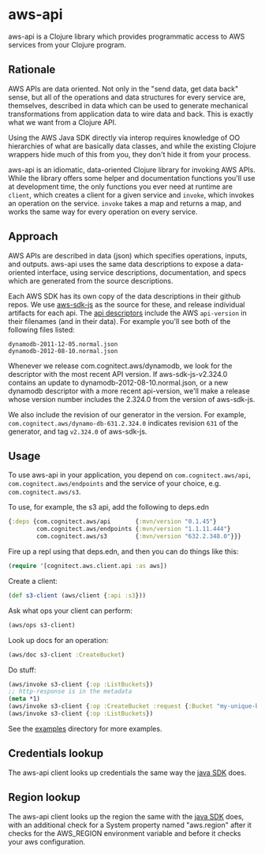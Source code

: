 # aws-api

aws-api is a Clojure library which provides programmatic access to AWS
services from your Clojure program.

## Rationale

AWS APIs are data oriented. Not only in the "send data, get data back"
sense, but all of the operations and data structures for every service
are, themselves, described in data which can be used to generate
mechanical transformations from application data to wire data and
back. This is exactly what we want from a Clojure API.

Using the AWS Java SDK directly via interop requires knowledge of
OO hierarchies of what are basically data classes, and while the
existing Clojure wrappers hide much of this from you, they don't
hide it from your process.

aws-api is an idiomatic, data-oriented Clojure library for
invoking AWS APIs.  While the library offers some helper and
documentation functions you'll use at development time, the only
functions you ever need at runtime are `client`, which creates a
client for a given service and `invoke`, which invokes an operation on
the service. `invoke` takes a map and returns a map, and works the
same way for every operation on every service.

## Approach

AWS APIs are described in data (json) which specifies operations, inputs, and
outputs. aws-api uses the same data descriptions to expose a
data-oriented interface, using service descriptions, documentation,
and specs which are generated from the source descriptions.

Each AWS SDK has its own copy of the data
descriptions in their github repos. We use
[aws-sdk-js](https://github.com/aws/aws-sdk-js/) as
the source for these, and release individual artifacts for each api.
The [api descriptors](https://github.com/aws/aws-sdk-js/tree/master/apis)
include the AWS `api-version` in their filenames (and in their data). For
example you'll see both of the following files listed:

    dynamodb-2011-12-05.normal.json
    dynamodb-2012-08-10.normal.json

Whenever we release com.cognitect.aws/dynamodb, we look for the
descriptor with the most recent API version. If aws-sdk-js-v2.324.0
contains an update to dynamodb-2012-08-10.normal.json, or a new
dynamodb descriptor with a more recent api-version, we'll make a
release whose version number includes the 2.324.0 from the version
of aws-sdk-js.

We also include the revision of our generator in the version. For example,
`com.cognitect.aws/dynamo-db-631.2.324.0` indicates revision `631` of the
generator, and tag `v2.324.0` of aws-sdk-js.

## Usage

To use aws-api in your application, you depend on
`com.cognitect.aws/api`, `com.cognitect.aws/endpoints` and the service
of your choice, e.g. `com.cognitect.aws/s3`.

To use, for example, the s3 api, add the following to deps.edn

``` clojure
{:deps {com.cognitect.aws/api       {:mvn/version "0.1.45"}
        com.cognitect.aws/endpoints {:mvn/version "1.1.11.444"}
        com.cognitect.aws/s3        {:mvn/version "632.2.348.0"}}}
```

Fire up a repl using that deps.edn, and then you can do things like this:

``` clojure
(require '[cognitect.aws.client.api :as aws])
```

Create a client:

```clojure
(def s3-client (aws/client {:api :s3}))
```

Ask what ops your client can perform:

``` clojure
(aws/ops s3-client)
```

Look up docs for an operation:

``` clojure
(aws/doc s3-client :CreateBucket)
```

Do stuff:

``` clojure
(aws/invoke s3-client {:op :ListBuckets})
;; http-response is in the metadata
(meta *1)
(aws/invoke s3-client {:op :CreateBucket :request {:Bucket "my-unique-bucket-name"}})
(aws/invoke s3-client {:op :ListBuckets})
```

See the [examples](examples) directory for more examples.

## Credentials lookup

The aws-api client looks up credentials the same way the [java
SDK](https://docs.aws.amazon.com/sdk-for-java/v1/developer-guide/credentials.html)
does.

## Region lookup

The aws-api client looks up the region the same with the [java
SDK](https://docs.aws.amazon.com/sdk-for-java/v1/developer-guide/java-dg-region-selection.html)
does, with an additional check for a System property named
"aws.region" after it checks for the AWS_REGION environment variable
and before it checks your aws configuration.
